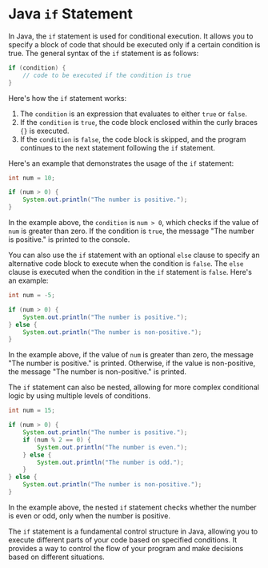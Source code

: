 # Java `if` Statement

In Java, the `if` statement is used for conditional execution. It allows you to specify a block of code that should be executed only if a certain condition is true. The general syntax of the `if` statement is as follows:

```java
if (condition) {
    // code to be executed if the condition is true
}
```

Here's how the `if` statement works:

1. The `condition` is an expression that evaluates to either `true` or `false`.
2. If the `condition` is `true`, the code block enclosed within the curly braces `{}` is executed.
3. If the `condition` is `false`, the code block is skipped, and the program continues to the next statement following the `if` statement.

Here's an example that demonstrates the usage of the `if` statement:

```java
int num = 10;

if (num > 0) {
    System.out.println("The number is positive.");
}
```

In the example above, the `condition` is `num > 0`, which checks if the value of `num` is greater than zero. If the condition is `true`, the message "The number is positive." is printed to the console.

You can also use the `if` statement with an optional `else` clause to specify an alternative code block to execute when the condition is `false`. The `else` clause is executed when the condition in the `if` statement is `false`. Here's an example:

```java
int num = -5;

if (num > 0) {
    System.out.println("The number is positive.");
} else {
    System.out.println("The number is non-positive.");
}
```

In the example above, if the value of `num` is greater than zero, the message "The number is positive." is printed. Otherwise, if the value is non-positive, the message "The number is non-positive." is printed.

The `if` statement can also be nested, allowing for more complex conditional logic by using multiple levels of conditions.

```java
int num = 15;

if (num > 0) {
    System.out.println("The number is positive.");
    if (num % 2 == 0) {
        System.out.println("The number is even.");
    } else {
        System.out.println("The number is odd.");
    }
} else {
    System.out.println("The number is non-positive.");
}
```

In the example above, the nested `if` statement checks whether the number is even or odd, only when the number is positive.

The `if` statement is a fundamental control structure in Java, allowing you to execute different parts of your code based on specified conditions. It provides a way to control the flow of your program and make decisions based on different situations.

